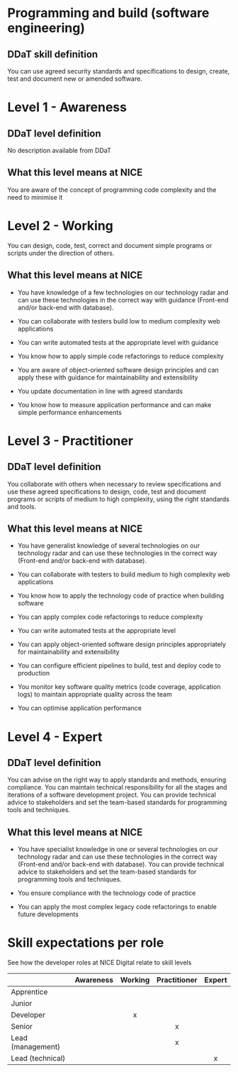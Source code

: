 # Programming and build (software engineering)

## DDaT skill definition 

You can use agreed security standards and specifications to design, create, test and document new or amended software.

# Level 1 - Awareness

## DDaT level definition
No description available from DDaT

## What this level means at NICE 
You are aware of the concept of programming code complexity and the need to minimise it


# Level 2 - Working
You can design, code, test, correct and document simple programs or scripts under the direction of others.

## What this level means at NICE 

- You have knowledge of a few technologies on our technology radar and can use these technologies in the correct way with guidance (Front-end and/or back-end with database).

- You can collaborate with testers build low to medium complexity web applications

- You can write automated tests at the appropriate level with guidance

- You know how to apply simple code refactorings to reduce complexity

- You are aware of object-oriented software design principles and can apply these with guidance for maintainability and extensibility

- You update documentation in line with agreed standards

- You know how to measure application performance and can make simple performance enhancements

# Level 3 - Practitioner

## DDaT level definition
You collaborate with others when necessary to review specifications and use these agreed specifications to design, code, test and document programs or scripts of medium to high complexity, using the right standards and tools.

## What this level means at NICE 
- You have generalist knowledge of several technologies on our technology radar and can use these technologies in the correct way (Front-end and/or back-end with database).

- You can collaborate with testers to build medium to high complexity web applications

- You know how to apply the technology code of practice when building software

- You can apply complex code refactorings to reduce complexity

- You can write automated tests at the appropriate level

- You can apply object-oriented software design principles appropriately for maintainability and extensibility

- You can configure efficient pipelines to build, test and deploy code to production

- You monitor key software quality metrics (code coverage, application logs) to maintain appropriate quality across the team

- You can optimise application performance


# Level 4 - Expert

## DDaT level definition
You can advise on the right way to apply standards and methods, ensuring compliance. You can maintain technical responsibility for all the stages and iterations of a software development project. You can provide technical advice to stakeholders and set the team-based standards for programming tools and techniques.
## What this level means at NICE 
- You have specialist knowledge in one or several technologies on our technology radar and can use these technologies in the correct way (Front-end and/or back-end with database). You can provide technical advice to stakeholders and set the team-based standards for programming tools and techniques.

- You ensure compliance with the  technology code of practice

- You can apply the most complex legacy code refactorings to enable future developments



# Skill expectations per role
See how the developer roles at NICE Digital relate to skill levels

|                   | Awareness | Working | Practitioner | Expert |
|-------------------|:-:|:-:|:-:|:-:| 
| Apprentice        |           |         |              |        |
| Junior            |           |         |              |        |
| Developer         |           |   x     |              |        |
| Senior            |           |         |x             |        |
| Lead (management) |           |         |x             |        |
| Lead (technical)  |           |         |              |x       |


